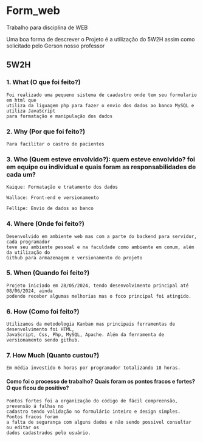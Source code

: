 # Form_web

Trabalho para  disciplina de WEB 

Uma boa forma de descrever o Projeto é a utilização do 5W2H
assim como solicitado pelo Gerson nosso professor

## 5W2H

### 1. What (O que foi feito?)

    Foi realizado uma pequeno sistema de caadastro onde tem seu formulario em html que 
    utiliza da liguagem php para fazer o envio dos dados ao banco MySQL e utiliza JavaScript 
    para formatação e manipulação dos dados

### 2. Why (Por que foi feito?)

    Para facilitar o castro de pacientes

### 3. Who (Quem esteve envolvido?): quem esteve envolvido? foi em equipe ou individual e quais foram as responsabilidades de cada um?

    Kaique: Formatação e tratamento dos dados

    Wallace: Front-end e versionamento

    Fellipe: Envio de dados ao banco


### 4. Where (Onde foi feito?)

    Desenvolvido em ambiente web mas com a parte do backend para servidor, cada programador 
    teve seu ambiente pessoal e na faculdade como ambiente em comum, além da utilização do
    Github para armazenagem e versionamento do projeto

### 5. When (Quando foi feito?)

    Projeto iniciado em 28/05/2024, tendo desenvolvimento principal até 08/06/2024, ainda 
    podendo receber algumas melhorias mas o foco principal foi atingido.

### 6. How (Como foi feito?)

    Utilizamos da metodologia Kanban mas principais ferramentas de desenvolvimento foi HTML,
    JavaScript, Css, Php, MySQL, Apache. Além da ferramenta de versionamento sendo github.

### 7. How Much (Quanto custou?)

    Em média investido 6 horas por programador totalizando 18 horas.


####  Como foi o processo de trabalho? Quais foram os pontos fracos e fortes? O que ficou de positivo?

    Pontos fortes foi a organização do código de fácil compreensão, prevensão á falhas no 
    cadastro tendo validação no formulário inteiro e design simples. Pontos fracos foram
    a falta de segurança com alguns dados e não sendo possivel consultar ou editar os 
    dados cadastrados pelo usuário.
